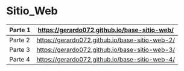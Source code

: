 # Sitio_Web

| Parte 1  | https://gerardo072.github.io/base-sitio-web/ |
| ------------- | ------------- |
| Parte 2  | https://gerardo072.github.io/base-sitio-web-2/ |
| Parte 3  | https://gerardo072.github.io/base-sitio-web-3/ |
| Parte 4  | https://gerardo072.github.io/base-sitio-web-4/ |

